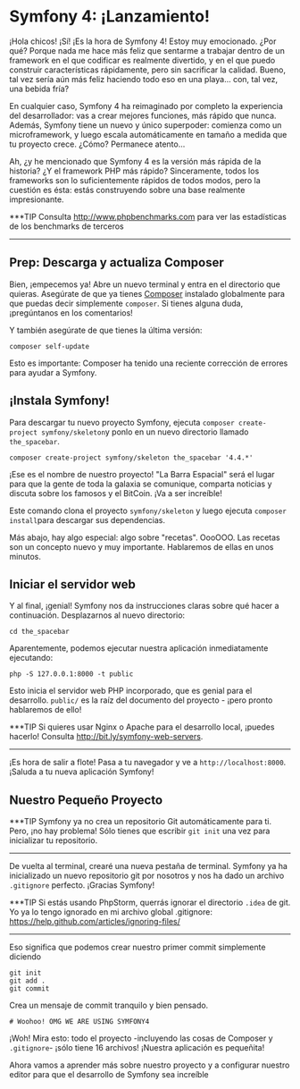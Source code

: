 # Symfony 4: ¡Lanzamiento!

¡Hola chicos! ¡Sí! ¡Es la hora de Symfony 4! Estoy muy emocionado. ¿Por qué? Porque nada me hace más feliz que sentarme a trabajar dentro de un framework en el que codificar es realmente divertido, y en el que puedo construir características rápidamente, pero sin sacrificar la calidad. Bueno, tal vez sería aún más feliz haciendo todo eso en una playa... con, tal vez, una bebida fría?

En cualquier caso, Symfony 4 ha reimaginado por completo la experiencia del desarrollador: vas a crear mejores funciones, más rápido que nunca. Además, Symfony tiene un nuevo y único superpoder: comienza como un microframework, y luego escala automáticamente en tamaño a medida que tu proyecto crece. ¿Cómo? Permanece atento...

Ah, ¿y he mencionado que Symfony 4 es la versión más rápida de la historia? ¿Y el framework PHP más rápido? Sinceramente, todos los frameworks son lo suficientemente rápidos de todos modos, pero la cuestión es ésta: estás construyendo sobre una base realmente impresionante.

***TIP
Consulta http://www.phpbenchmarks.com para ver las estadísticas de los benchmarks de terceros
***

## Prep: Descarga y actualiza Composer

Bien, ¡empecemos ya! Abre un nuevo terminal y entra en el directorio que quieras. Asegúrate de que ya tienes [Composer](https://getcomposer.org/) instalado globalmente para que puedas decir simplemente `composer`. Si tienes alguna duda, ¡pregúntanos en los comentarios!

Y también asegúrate de que tienes la última versión:

```terminal-silent
composer self-update
```

Esto es importante: Composer ha tenido una reciente corrección de errores para ayudar a Symfony.

## ¡Instala Symfony!

Para descargar tu nuevo proyecto Symfony, ejecuta `composer create-project symfony/skeleton`y ponlo en un nuevo directorio llamado `the_spacebar`.

```terminal-silent
composer create-project symfony/skeleton the_spacebar '4.4.*'
```

¡Ese es el nombre de nuestro proyecto! "La Barra Espacial" será el lugar para que la gente de toda la galaxia se comunique, comparta noticias y discuta sobre los famosos y el BitCoin. ¡Va a ser increíble!

Este comando clona el proyecto `symfony/skeleton` y luego ejecuta `composer install`para descargar sus dependencias.

Más abajo, hay algo especial: algo sobre "recetas". OooOOO. Las recetas son un concepto nuevo y muy importante. Hablaremos de ellas en unos minutos.

## Iniciar el servidor web

Y al final, ¡genial! Symfony nos da instrucciones claras sobre qué hacer a continuación. Desplazarnos al nuevo directorio:

```terminal-silent
cd the_spacebar
```

Aparentemente, podemos ejecutar nuestra aplicación inmediatamente ejecutando:

```terminal
php -S 127.0.0.1:8000 -t public
```

Esto inicia el servidor web PHP incorporado, que es genial para el desarrollo. `public/`
es la raíz del documento del proyecto - ¡pero pronto hablaremos de ello!

***TIP
Si quieres usar Nginx o Apache para el desarrollo local, ¡puedes hacerlo! Consulta http://bit.ly/symfony-web-servers.
***

¡Es hora de salir a flote! Pasa a tu navegador y ve a `http://localhost:8000`. ¡Saluda a tu nueva aplicación Symfony!

## Nuestro Pequeño Proyecto

***TIP
Symfony ya no crea un repositorio Git automáticamente para ti. Pero, ¡no hay problema! Sólo tienes que escribir `git init` una vez para inicializar tu repositorio.
***

De vuelta al terminal, crearé una nueva pestaña de terminal. Symfony ya ha inicializado un nuevo repositorio git por nosotros y nos ha dado un archivo `.gitignore` perfecto. ¡Gracias Symfony!

***TIP
Si estás usando PhpStorm, querrás ignorar el directorio `.idea` de git. Yo ya lo tengo ignorado en mi archivo global .gitignore: https://help.github.com/articles/ignoring-files/
***

Eso significa que podemos crear nuestro primer commit simplemente diciendo

```terminal
git init
git add .
git commit
```

Crea un mensaje de commit tranquilo y bien pensado.

```terminal-silent
# Woohoo! OMG WE ARE USING SYMFONY4
```

¡Woh! Mira esto: todo el proyecto -incluyendo las cosas de Composer y `.gitignore`- ¡sólo tiene 16 archivos! ¡Nuestra aplicación es pequeñita!

Ahora vamos a aprender más sobre nuestro proyecto y a configurar nuestro editor para que el desarrollo de Symfony sea increíble
